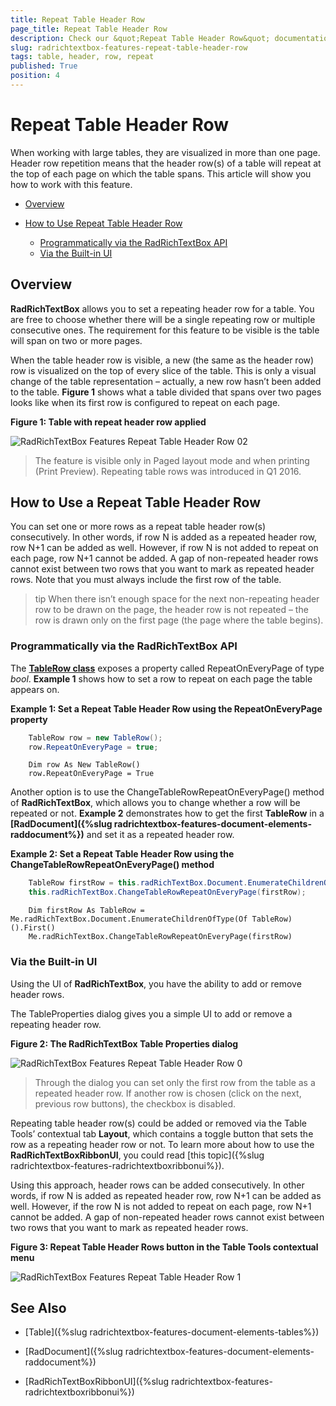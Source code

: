 ```yaml
---
title: Repeat Table Header Row
page_title: Repeat Table Header Row
description: Check our &quot;Repeat Table Header Row&quot; documentation article for the RadRichTextBox {{ site.framework_name }} control.
slug: radrichtextbox-features-repeat-table-header-row
tags: table, header, row, repeat
published: True
position: 4
---
```


# Repeat Table Header Row

When working with large tables, they are visualized in more than one page. Header row repetition means that the header row(s) of a table will repeat at the top of each page on which the table spans. This article will show you how to work with this feature.


* [Overview](#overview)

* [How to Use Repeat Table Header Row](#how-to-use-repeat-table-header-row)

	* [Programmatically via the RadRichTextBox API](#programmatically-via-the-radrichtextbox-api)
	* [Via the Built-in UI](#via-the-built-in-ui)


## Overview  

__RadRichTextBox__ allows you to set a repeating header row for a table. You are free to choose whether there will be a single repeating row or multiple consecutive ones. The requirement for this feature to be visible is the table will span on two or more pages.

When the table header row is visible, a new (the same as the header row) row is visualized on the top of every slice of the table. This is only a visual change of the table representation – actually, a new row hasn’t been added to the table. __Figure 1__ shows what a table divided that spans over two pages looks like when its first row is configured to repeat on each page.

__Figure 1: Table with repeat header row applied__

![RadRichTextBox Features Repeat Table Header Row 02](images/RadRichTextBox_Features_Repeat_Table_Header_Row_02.png)

>The feature is visible only in Paged layout mode and when printing (Print Preview). Repeating table rows was introduced in Q1 2016.

## How to Use a Repeat Table Header Row

You can set one or more rows as a repeat table header row(s) consecutively. In other words, if row N is added as a repeated header row, row N+1 can be added as well. However, if row N is not added to repeat on each page, row N+1 cannot be added. A gap of non-repeated header rows cannot exist between two rows that you want to mark as repeated header rows. Note that you must always include the first row of the table.

>tip When there isn’t enough space for the next non-repeating header row to be drawn on the page, the header row is not repeated – the row is drawn only on the first page (the page where the table begins).

### Programmatically via the RadRichTextBox API 

The __[TableRow class](https://docs.telerik.com/devtools/wpf/api/telerik.windows.documents.model.tablerow)__ exposes a property called RepeatOnEveryPage of type *bool*. __Example 1__ shows how to set a row to repeat on each page the table appears on.


__Example 1: Set a Repeat Table Header Row using the RepeatOnEveryPage property__

```C#
	TableRow row = new TableRow();
	row.RepeatOnEveryPage = true;
```
```VB.NET
	Dim row As New TableRow()
	row.RepeatOnEveryPage = True
```


Another option is to use the ChangeTableRowRepeatOnEveryPage() method of __RadRichTextBox__, which allows you to change whether a row will be repeated or not. __Example 2__ demonstrates how to get the first __TableRow__ in a __[RadDocument]({%slug radrichtextbox-features-document-elements-raddocument%})__ and set it as a repeated header row.

__Example 2: Set a Repeat Table Header Row using the ChangeTableRowRepeatOnEveryPage() method__

```C#
	TableRow firstRow = this.radRichTextBox.Document.EnumerateChildrenOfType<TableRow>().First();
	this.radRichTextBox.ChangeTableRowRepeatOnEveryPage(firstRow);
```
```VB.NET
	Dim firstRow As TableRow = Me.radRichTextBox.Document.EnumerateChildrenOfType(Of TableRow)().First()
	Me.radRichTextBox.ChangeTableRowRepeatOnEveryPage(firstRow)
```



### Via the Built-in UI 

Using the UI of __RadRichTextBox__, you have the ability to add or remove header rows.

The TableProperties dialog gives you a simple UI to add or remove a repeating header row.

__Figure 2: The RadRichTextBox Table Properties dialog__

![RadRichTextBox Features Repeat Table Header Row 0](images/RadRichTextBox_Features_Repeat_Table_Header_Row_0.png)

>Through the dialog you can set only the first row from the table as a repeated header row. If another row is chosen (click on the next, previous row buttons), the checkbox is disabled. 


Repeating table header row(s) could be added or removed via the Table Tools’ contextual tab __Layout__, which contains a toggle button that sets the row as a repeating header row or not. To learn more about how to use the __RadRichTextBoxRibbonUI__, you could read [this topic]({%slug radrichtextbox-features-radrichtextboxribbonui%}).

Using this approach, header rows can be added consecutively. In other words, if row N is added as repeated header row, row N+1 can be added as well. However, if the row N is not added to repeat on each page, row N+1 cannot be added. A gap of non-repeated header rows cannot exist between two rows that you want to mark as repeated header rows. 

__Figure 3: Repeat Table Header Rows button in the Table Tools contextual menu__

![RadRichTextBox Features Repeat Table Header Row 1](images/RadRichTextBox_Features_Repeat_Table_Header_Row_1.png)



## See Also

* [Table]({%slug radrichtextbox-features-document-elements-tables%})

* [RadDocument]({%slug radrichtextbox-features-document-elements-raddocument%})

* [RadRichTextBoxRibbonUI]({%slug radrichtextbox-features-radrichtextboxribbonui%})
